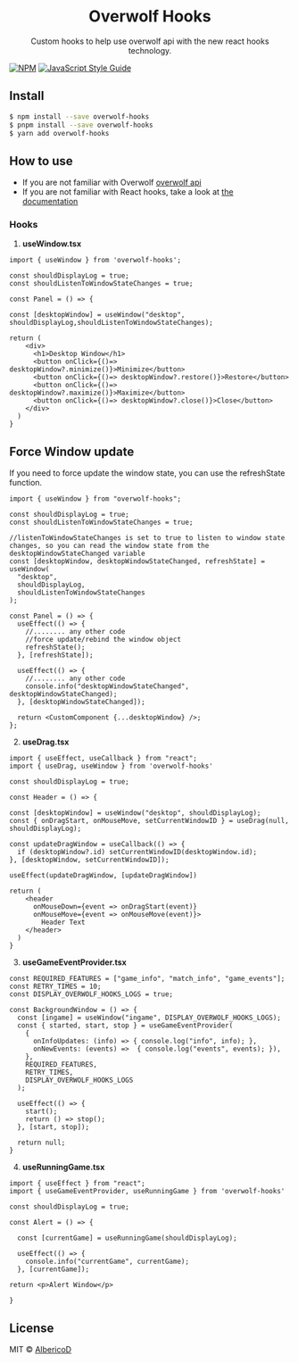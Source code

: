 <h1 align="center">
  Overwolf Hooks
</h1>
<p align="center">
Custom hooks to help use overwolf api with the new react hooks technology.
</p>

[![NPM](https://img.shields.io/npm/v/overwolf-hooks.svg)](https://www.npmjs.com/package/overwolf-hooks) [![JavaScript Style Guide](https://img.shields.io/badge/code_style-standard-brightgreen.svg)](https://standardjs.com)

## Install

```bash
$ npm install --save overwolf-hooks
$ pnpm install --save overwolf-hooks
$ yarn add overwolf-hooks
```

## How to use

- If you are not familiar with Overwolf [overwolf api](https://overwolf.github.io/)
- If you are not familiar with React hooks, take a look at [the documentation](https://reactjs.org/docs/hooks-intro.html)

### Hooks

1. **useWindow.tsx**

```TSX
import { useWindow } from 'overwolf-hooks';

const shouldDisplayLog = true;
const shouldListenToWindowStateChanges = true;

const Panel = () => {

const [desktopWindow] = useWindow("desktop", shouldDisplayLog,shouldListenToWindowStateChanges);

return (
    <div>
      <h1>Desktop Window</h1>
      <button onClick={()=> desktopWindow?.minimize()}>Minimize</button>
      <button onClick={()=> desktopWindow?.restore()}>Restore</button>
      <button onClick={()=> desktopWindow?.maximize()}>Maximize</button>
      <button onClick={()=> desktopWindow?.close()}>Close</button>
    </div>
  )
}
```

## Force Window update

If you need to force update the window state, you can use the refreshState function.

```tsx
import { useWindow } from "overwolf-hooks";

const shouldDisplayLog = true;
const shouldListenToWindowStateChanges = true;

//listenToWindowStateChanges is set to true to listen to window state changes, so you can read the window state from the desktopWindowStateChanged variable
const [desktopWindow, desktopWindowStateChanged, refreshState] = useWindow(
  "desktop",
  shouldDisplayLog,
  shouldListenToWindowStateChanges
);

const Panel = () => {
  useEffect(() => {
    //........ any other code
    //force update/rebind the window object
    refreshState();
  }, [refreshState]);

  useEffect(() => {
    //........ any other code
    console.info("desktopWindowStateChanged", desktopWindowStateChanged);
  }, [desktopWindowStateChanged]);

  return <CustomComponent {...desktopWindow} />;
};
```

2. **useDrag.tsx**

```TSX
import { useEffect, useCallback } from "react";
import { useDrag, useWindow } from 'overwolf-hooks'

const shouldDisplayLog = true;

const Header = () => {

const [desktopWindow] = useWindow("desktop", shouldDisplayLog);
const { onDragStart, onMouseMove, setCurrentWindowID } = useDrag(null, shouldDisplayLog);

const updateDragWindow = useCallback(() => {
  if (desktopWindow?.id) setCurrentWindowID(desktopWindow.id);
}, [desktopWindow, setCurrentWindowID]);

useEffect(updateDragWindow, [updateDragWindow])

return (
    <header
      onMouseDown={event => onDragStart(event)}
      onMouseMove={event => onMouseMove(event)}>
        Header Text
    </header>
  )
}
```

3. **useGameEventProvider.tsx**

```TSX
const REQUIRED_FEATURES = ["game_info", "match_info", "game_events"];
const RETRY_TIMES = 10;
const DISPLAY_OVERWOLF_HOOKS_LOGS = true;

const BackgroundWindow = () => {
  const [ingame] = useWindow("ingame", DISPLAY_OVERWOLF_HOOKS_LOGS);
  const { started, start, stop } = useGameEventProvider(
    {
      onInfoUpdates: (info) => { console.log("info", info); },
      onNewEvents: (events) =>  { console.log("events", events); }),
    },
    REQUIRED_FEATURES,
    RETRY_TIMES,
    DISPLAY_OVERWOLF_HOOKS_LOGS
  );

  useEffect(() => {
    start();
    return () => stop();
  }, [start, stop]);

  return null;
}

```

4. **useRunningGame.tsx**

```TSX
import { useEffect } from "react";
import { useGameEventProvider, useRunningGame } from 'overwolf-hooks'

const shouldDisplayLog = true;

const Alert = () => {

  const [currentGame] = useRunningGame(shouldDisplayLog);

  useEffect(() => {
    console.info("currentGame", currentGame);
  }, [currentGame]);

return <p>Alert Window</p>

}
```

## License

MIT © [AlbericoD](https://github.com/AlbericoD)
